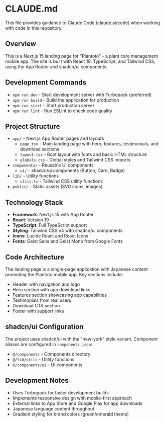 # CLAUDE.md

This file provides guidance to Claude Code (claude.ai/code) when working with code in this repository.

## Overview

This is a Next.js 15 landing page for "Plantoto" - a plant care management mobile app. The site is built with React 19, TypeScript, and Tailwind CSS, using the App Router and shadcn/ui components.

## Development Commands

- `npm run dev` - Start development server with Turbopack (preferred)
- `npm run build` - Build the application for production
- `npm run start` - Start production server
- `npm run lint` - Run ESLint to check code quality

## Project Structure

- `app/` - Next.js App Router pages and layouts
  - `page.tsx` - Main landing page with hero, features, testimonials, and download sections
  - `layout.tsx` - Root layout with fonts and basic HTML structure
  - `globals.css` - Global styles and Tailwind CSS imports
- `components/` - Reusable UI components
  - `ui/` - shadcn/ui components (Button, Card, Badge)
- `lib/` - Utility functions
  - `utils.ts` - Tailwind CSS utility functions
- `public/` - Static assets (SVG icons, images)

## Technology Stack

- **Framework**: Next.js 15 with App Router
- **React**: Version 19
- **TypeScript**: Full TypeScript support
- **Styling**: Tailwind CSS v4 with shadcn/ui components
- **Icons**: Lucide React and React Icons
- **Fonts**: Geist Sans and Geist Mono from Google Fonts

## Code Architecture

The landing page is a single-page application with Japanese content promoting the Plantoto mobile app. Key sections include:

- Header with navigation and logo
- Hero section with app download links
- Features section showcasing app capabilities
- Testimonials from real users
- Download CTA section
- Footer with support links

## shadcn/ui Configuration

The project uses shadcn/ui with the "new-york" style variant. Component aliases are configured in `components.json`:
- `@/components` - Components directory
- `@/lib/utils` - Utility functions
- `@/components/ui` - UI components

## Development Notes

- Uses Turbopack for faster development builds
- Implements responsive design with mobile-first approach
- External links to App Store and Google Play for app downloads
- Japanese language content throughout
- Gradient styling for brand colors (green/emerald theme)